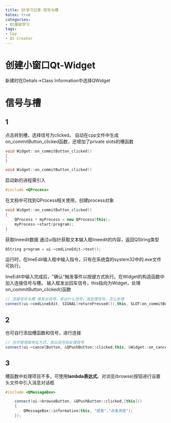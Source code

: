 ```yaml
---
title: Qt学习记录-信号与槽
katex: true
categories: 
- Qt基础学习
tags:
- Cpp
- Qt Creator
---
```



# 创建小窗口Qt-Widget
新建时在Detials->Class Information中选择QWidget

# 信号与槽
## 1
点击转到槽，选择信号为clicked。 自动在cpp文件中生成on_commitButton_clicked函数，还增加了private slots的槽函数
```cpp
void Widget::on_commitButton_clicked()
{
}
```
```cpp
void Widget::on_commitButton_clicked()
```
启动新的进程需引入
```cpp
#include <QProcess>
```

在文档中可找到QProcess相关使用，创建process对象
```cpp
void Widget::on_commitButton_clicked()
{
    QProcess * myProcess = new QProcess(this);
    myProcess->start(program);
}
```

获取lineedit数据
通过ui指针获取文本输入框lineedit的内容，返回QString类型
```cpp
QString program = ui->cmdLineEdit->text();
```
运行时，在lineEdit输入框中输入指令，只有在系统盘的system32中的.exe文件可执行。

lineEdit中输入完成后，"确认"触发事件以按键方式执行。在Widget的构造函数中加入连接信号与槽。
输入框发出回车信号，this指向为Widget，处理on_commitButton_clicked()函数
```cpp
// 连接信号与槽 谁发出信号，发出什么信号，谁处理信号，怎么处理
connect(ui->cmdLineEdit, SIGNAL(returnPressed()),this, SLOT(on_commitButton_clicked()));
```

## 2
也可自行添加槽函数和信号，进行连接
```cpp
// 也可使用取地址方式，发出信号和处理信号
connect(ui->cancelButton, &QPushButton::clicked,this, &Widget::on_cancelButton_clicked);
```

## 3
槽函数中处理项目不多，可使用**lambda表达式**。对浏览(browse)按钮进行设置
头文件中引入消息对话框
```cpp
#include <QMessageBox>
```
```cpp
    connect(ui->browseButton, &QPushButton::clicked,[this]()
    {
        QMessageBox::information(this, "信息","点击浏览");
    });
```








